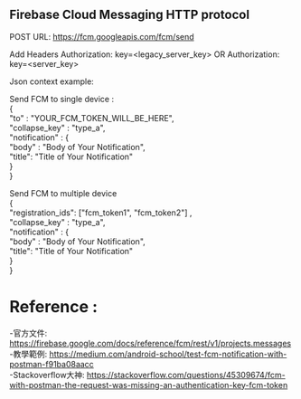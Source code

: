 ## Firebase Cloud Messaging HTTP protocol

POST URL:  https://fcm.googleapis.com/fcm/send  

Add Headers Authorization: key=<legacy_server_key> OR Authorization: key=<server_key>   

Json context example:  

Send FCM to single device  :  
{  
 "to" : "YOUR_FCM_TOKEN_WILL_BE_HERE",  
 "collapse_key" : "type_a",  
 "notification" : {  
     "body" : "Body of Your Notification",  
     "title": "Title of Your Notification"  
 }  
}  

Send FCM to multiple device   
{  
 "registration_ids": ["fcm_token1", "fcm_token2"] ,  
 "collapse_key" : "type_a",  
 "notification" : {  
     "body" : "Body of Your Notification",  
     "title": "Title of Your Notification"  
 }  
}  





# Reference :
-官方文件: https://firebase.google.com/docs/reference/fcm/rest/v1/projects.messages  
-教學範例: https://medium.com/android-school/test-fcm-notification-with-postman-f91ba08aacc  
-Stackoverflow大神: https://stackoverflow.com/questions/45309674/fcm-with-postman-the-request-was-missing-an-authentication-key-fcm-token  
    
